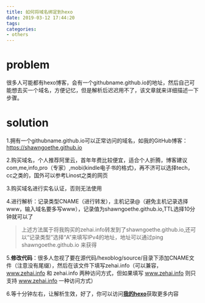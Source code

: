 ```yaml
---
title: 如何将域名绑定到hexo
date: 2019-03-12 17:44:20
tags:
categories:
- others
---
```

# problem
很多人可能都有hexo博客，会有一个githubname.github.io的地址，然后自己可能想去买一个域名，方便记忆，但是解析后迟迟用不了，该文章就来详细描述一下步骤。

# solution

1.拥有一个githubname.github.io可以正常访问的域名，如我的GitHub博客：https://shawngoethe.github.io

2.购买域名，个人推荐阿里云，首年年费比较便宜，适合个人折腾，博客建议com,me,info,pro（专家）,mobi(kindle电子书的格式)，再不济可以选择tech，cc之类的，国外可以参考Linost之类的网页

3.购买域名进行实名认证，否则无法使用

4.进行解析：记录类型CNAME（进行转发），主机记录@（避免主机记录选择www，输入域名要多写www），记录值为shawngoethe.github.io,TTL选择10分钟就可以了

> 上述方法属于将我购买的zehai.info转发到了shawngoethe.github.io,还可以“记录类型”选择“A”来填写IPv4的地址，地址可以通过ping shawngoethe.github.io 来获得

5.**修改代码**：很多人忽视了要在源代码/hexoblog/source/目录下添加CNAME文件（注意没有尾缀），然后在该文件下填写zehai.info（可以兼容，www.zehai.info  和 zehai.info 两种访问方式，但如果填写 www.zehai.info 则只支持 www.zehai.info 一种访问方式）

6.等十分钟左右，让解析生效，好了，你可以访问[**我的hexo**](zehai.info)获取更多内容